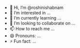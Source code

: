 - 👋 Hi, I’m @roshinishabnam
- 👀 I’m interested in ...
- 🌱 I’m currently learning ...
- 💞️ I’m looking to collaborate on ...
- 📫 How to reach me ...
- 😄 Pronouns: ...
- ⚡ Fun fact: ...

<!---
roshinishabnam/roshinishabnam is a ✨ special ✨ repository because its `README.md` (this file) appears on your GitHub profile.
You can click the Preview link to take a look at your changes.
--->
